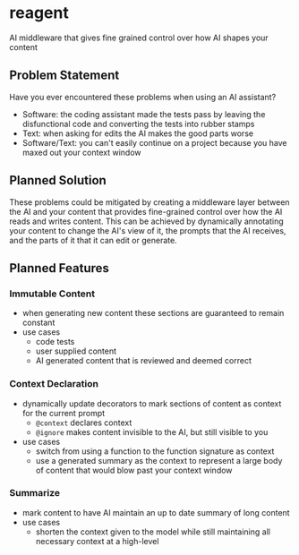 # reagent
AI middleware that gives fine grained control over how AI shapes your content

## Problem Statement
Have you ever encountered these problems when using an AI assistant?
- Software: the coding assistant made the tests pass by leaving the disfunctional code and converting the tests into rubber stamps
- Text: when asking for edits the AI makes the good parts worse 
- Software/Text: you can't easily continue on a project because you have maxed out your context window

## Planned Solution
These problems could be mitigated by creating a middleware layer between the AI and your content that provides fine-grained
control over how the AI reads and writes content. This can be achieved by dynamically annotating your content to change the 
AI's view of it, the prompts that the AI receives, and the parts of it that it can edit or generate.

## Planned Features
### Immutable Content
- when generating new content these sections are guaranteed to remain constant
- use cases
  - code tests
  - user supplied content 
  - AI generated content that is reviewed and deemed correct
### Context Declaration
- dynamically update decorators to mark sections of content as context for the current prompt
  - `@context` declares context
  - `@ignore` makes content invisible to the AI, but still visible to you
- use cases
  - switch from using a function to the function signature as context
  - use a generated summary as the context to represent a large body of content that would blow past your context window
### Summarize
- mark content to have AI maintain an up to date summary of long content
- use cases
  - shorten the context given to the model while still maintaining all necessary context at a high-level
  
